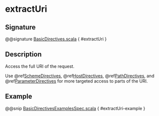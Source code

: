 # extractUri

## Signature

@@signature [BasicDirectives.scala]($akka-http$/akka-http/src/main/scala/akka/http/scaladsl/server/directives/BasicDirectives.scala) { #extractUri }

## Description

Access the full URI of the request.

Use @ref[SchemeDirectives](../scheme-directives/index.md), @ref[HostDirectives](../host-directives/index.md), @ref[PathDirectives](../path-directives/index.md),  and @ref[ParameterDirectives](../parameter-directives/index.md) for more
targeted access to parts of the URI.

## Example

@@snip [BasicDirectivesExamplesSpec.scala]($test$/scala/docs/http/scaladsl/server/directives/BasicDirectivesExamplesSpec.scala) { #extractUri-example }